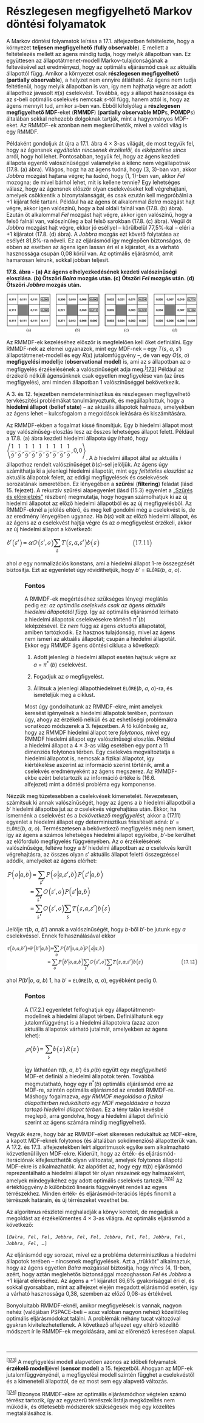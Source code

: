 <?xml version="1.0" encoding="UTF-8" standalone="no"?>
<!DOCTYPE html PUBLIC "-//W3C//DTD XHTML 1.1//EN" "http://www.w3.org/TR/xhtml11/DTD/xhtml11.dtd">
<html xmlns="http://www.w3.org/1999/xhtml"><head><meta name="generator" content="DocBook XSL Stylesheets V1.76.1"/></head><body><div class="section" title="Részlegesen megfigyelhető Markov döntési folyamatok"><div class="titlepage"><div><div><h1 class="title"><a id="id715058"/>Részlegesen megfigyelhető Markov döntési folyamatok</h1></div></div></div><p>A Markov döntési folyamatok leírása a 17.1. alfejezetben feltételezte, hogy a környezet <span class="strong"><strong>teljesen megfigyelhető</strong></span> (<span class="strong"><strong>fully observable</strong></span>). E mellett a feltételezés mellett az ágens mindig tudja, hogy melyik állapotban van. Ez együttesen az állapotátmenet-modell Markov-tulajdonságának a feltevésével azt eredményezi, hogy az optimális eljárásmód csak az aktuális állapottól függ. Amikor a környezet csak <span class="strong"><strong>részlegesen megfigyelhető</strong></span> (<span class="strong"><strong>partially observable</strong></span>), a helyzet nem ennyire átlátható. Az ágens nem tudja feltétlenül, hogy melyik állapotban is van, így nem hajthatja végre az adott állapothoz javasolt <span class="emphasis"><em>π</em></span>(<span class="emphasis"><em>s</em></span>) cselekvést. Továbbá, egy <span class="emphasis"><em>s</em></span> állapot hasznossága és az <span class="emphasis"><em>s</em></span>-beli optimális cselekvés nemcsak <span class="emphasis"><em>s</em></span>-től függ, hanem attól is, hogy az ágens mennyit tud, amikor <span class="emphasis"><em>s</em></span>-ben van. Ebből kifolyólag a <span class="strong"><strong>részlegesen megfigyelhető MDF</strong></span>-eket (<span class="strong"><strong>RMMDF</strong></span>) (<span class="strong"><strong>partially obs</strong></span><span class="strong"><strong>ervable MDP</strong></span>s, <span class="strong"><strong>POMDP</strong></span>s) általában sokkal nehezebb dolgoknak tartják, mint a hagyományos MDF-eket. Az RMMDF-ek azonban nem megkerülhetők, mivel a valódi világ is egy RMMDF.</p><p>Példaként gondoljuk át újra a 17.1. ábra 4 × 3-as világát, de most tegyük fel, hogy az ágensnek <span class="emphasis"><em>egyáltalán nincsenek érzékelői,</em></span> és <span class="emphasis"><em>elképzelése sincs</em></span> arról, hogy hol lehet. Pontosabban, tegyük fel, hogy az ágens kezdeti állapota egyenlő valószínűséggel valamelyike a kilenc nem végállapotnak (17.8. (a) ábra). Világos, hogz ha az ágens tudná, hogy (3, 3)-ban van, akkor <span class="emphasis"><em>Jobbra</em></span> mozgást hajtana végre; ha <span class="emphasis"><em>tudná</em></span>, hogy (1, 1)-ben van, akkor <span class="emphasis"><em>Fel</em></span> mozogna; de mivel bárhol lehet, mit is kellene tennie? Egy lehetséges válasz, hogy az ágensnek először olyan cselekvéseket kell végrehajtani, amelyek csökkentik a bizonytalanságát, és csak ezután kell megpróbálni a +1 kijárat felé tartani. Például ha az ágens öt alkalommal <span class="emphasis"><em>Balra</em></span> mozgást hajt végre, akkor igen valószínű, hogy a bal oldali falnál van (17.8. (b) ábra). Ezután öt alkalommal <span class="emphasis"><em>Fel</em></span> mozgást hajt végre, akkor igen valószínű, hogy a felső falnál van, valószínűleg a bal felső sarokban (17.8. (c) ábra). Végül öt <span class="emphasis"><em>Jobbra</em></span> mozgást hajt végre, ekkor jó eséllyel – körülbelül 77,5%-kal – eléri a +1 kijáratot (17.8. (d) ábra). A <span class="emphasis"><em>Jobbra</em></span> mozgás ezt követő folytatása az esélyét 81,8%-ra növeli. Ez az eljárásmód így meglepően biztonságos, de ebben az esetben az ágens igen lassan éri el a kijáratot, és a várható hasznossága csupán 0,08 körül van. Az optimális eljárásmód, amit hamarosan leírunk, sokkal jobban teljesít.</p><div class="figure"><a id="id715168"/><p class="title"><strong>17.8. ábra - (a) Az ágens elhelyezkedésének kezdeti valószínűségi eloszlása. (b) Ötszöri <span class="emphasis"><em>Balra</em></span> mozgás után. (c) Ötszöri <span class="emphasis"><em>Fel</em></span> mozgás után. (d) Ötszöri <span class="emphasis"><em>Jobbra</em></span> mozgás után.</strong></p><div class="figure-contents"><div class="mediaobject"><img src="kepek/17-08.png" alt="(a) Az ágens elhelyezkedésének kezdeti valószínűségi eloszlása. (b) Ötszöri Balra mozgás után. (c) Ötszöri Fel mozgás után. (d) Ötszöri Jobbra mozgás után."/></div></div></div><p>Az RMMDF-ek kezeléséhez először is megfelelően kell őket definiálni. Egy RMMDF-nek az elemei ugyanazok, mint egy MDF-nek – egy <span class="emphasis"><em>T</em></span>(<span class="emphasis"><em>s</em></span>,<span class="emphasis"><em> a</em></span>,<span class="emphasis"><em> s</em></span>′) állapotátmenet-modell és egy <span class="emphasis"><em>R</em></span>(<span class="emphasis"><em>s</em></span>) jutalomfüggvény –, de van egy <span class="emphasis"><em>O</em></span>(<span class="emphasis"><em>s</em></span>,<span class="emphasis"><em> o</em></span>) <span class="strong"><strong>megfigyelési modell</strong></span>je (<span class="strong"><strong>observational </strong></span><span class="strong"><strong>model</strong></span>) is, ami az <span class="emphasis"><em>s</em></span> állapotban az <span class="emphasis"><em>o</em></span> megfigyelés érzékelésének a valószínűségét adja meg.<sup>[<a id="id715246" href="#ftn.id715246" class="footnote">173</a>]</sup> Például az érzékelő nélküli ágensünknek csak egyetlen megfigyelése van (az üres megfigyelés), ami minden állapotban 1 valószínűséggel bekövetkezik.</p><p>A 3. és 12. fejezetben nemdeterminisztikus és részlegesen megfigyelhető tervkészítési problémákat tanulmányoztunk, és megállapítottuk, hogy a <span class="strong"><strong>hiedelmi állapot</strong></span> (<span class="strong"><strong>belief state</strong></span>) – az aktuális állapotok halmaza, amelyekben az ágens lehet – kulcsfogalom a megoldások leírására és kiszámítására.</p><p>Az RMMDF-ekben a fogalmat kissé finomítjuk. Egy <span class="emphasis"><em>b</em></span> hiedelmi állapot most egy valószínűség-eloszlás lesz az összes lehetséges állapot felett. Például a 17.8. (a) ábra kezdeti hiedelmi állapota úgy írható, hogy <span class="inlinemediaobject"><img src="math/mi-17-0019.gif" alt="(a) Az ágens elhelyezkedésének kezdeti valószínűségi eloszlása. (b) Ötszöri Balra mozgás után. (c) Ötszöri Fel mozgás után. (d) Ötszöri Jobbra mozgás után."/></span>. A <span class="emphasis"><em>b</em></span> hiedelmi állapot által az aktuális <span class="emphasis"><em>i </em></span>állapothoz rendelt valószínűséget <span class="emphasis"><em>b</em></span>(<span class="emphasis"><em>s</em></span>)-sel jelöljük. Az ágens úgy számíthatja ki a jelenlegi hiedelmi állapotát, mint egy <span class="emphasis"><em>feltételes eloszlást</em></span> az aktuális állapotok felett, az eddigi megfigyelések és cselekvések sorozatának ismeretében. Ez lényegében a <span class="strong"><strong>szűrés</strong></span>i (<span class="strong"><strong>filtering</strong></span>) feladat (lásd 15<span class="emphasis"><em>. </em></span>fejezet). A rekurzív szűrési alapegyenlet (lásd (15.3) egyenlet a <a class="xref" href="ch15s02.md#ID_633_oldal">„Szűrés és előrejelzés”</a> részben) megmutatja, hogy hogyan számolhatjuk ki az új hiedelmi állapotot az előző hiedelmi állapotból és az új megfigyelésből. Az RMMDF-eknél a jelölés eltérő, és meg kell gondolni még a cselekvést is, de az eredmény lényegében ugyanaz. Ha <span class="emphasis"><em>b</em></span>(<span class="emphasis"><em>s</em></span>) volt az előző hiedelmi állapot, és az ágens az <span class="emphasis"><em>a</em></span> cselekvést hajtja végre és az <span class="emphasis"><em>o</em></span> megfigyelést érzékeli, akkor az új hiedelmi állapot a következő:</p><p><span class="inlinemediaobject"><img src="math/mi-17-0020.gif" alt="(a) Az ágens elhelyezkedésének kezdeti valószínűségi eloszlása. (b) Ötszöri Balra mozgás után. (c) Ötszöri Fel mozgás után. (d) Ötszöri Jobbra mozgás után."/></span></p><p>ahol <span class="emphasis"><em>a</em></span> egy normalizációs konstans, ami a hiedelmi állapot 1-re összegzését biztosítja. Ezt az egyenletet úgy rövidíthetjük, hogy <span class="emphasis"><em>b</em></span>′ = <code class="code">ELŐRE</code>(<span class="emphasis"><em>b</em></span>,<span class="emphasis"><em> a</em></span>,<span class="emphasis"><em> o</em></span>).</p><div class="important" title="Fontos" style="margin-left: 0.5in; margin-right: 0.5in;"><h3 class="title">Fontos</h3><p>A RMMDF-ek megértéséhez szükséges lényegi meglátás pedig ez: <span class="emphasis"><em>az optimális cselekvés csak az ágens aktuális hiedelmi állapotától függ. </em></span>Így az optimális eljárásmód leírható a hiedelmi állapotok cselekvésekre történő <span class="emphasis"><em>π</em></span><sup>*</sup>(<span class="emphasis"><em>b</em></span>)<span class="emphasis"><em> </em></span>leképzésével. Ez <span class="emphasis"><em>nem</em></span> függ az ágens <span class="emphasis"><em>aktuális</em></span> állapotától, amiben tartózkodik. Ez hasznos tulajdonság, mivel az ágens nem ismeri az aktuális állapotát; csupán a hiedelmi állapotát. Ekkor egy RMMDF ágens döntési ciklusa a következő:</p><div class="orderedlist"><ol class="orderedlist"><li class="listitem"><p>Adott jelenlegi <span class="emphasis"><em>b</em></span> hiedelmi állapot esetén hajtsuk végre az <span class="emphasis"><em>a</em></span> = <span class="emphasis"><em>π</em></span><sup>* </sup>(<span class="emphasis"><em>b</em></span>) cselekvést.</p></li><li class="listitem"><p>Fogadjuk az <span class="emphasis"><em>o</em></span> megfigyelést.</p></li><li class="listitem"><p>Állítsuk a jelenlegi állapothiedelmet <code class="code">ELŐRE</code>(<span class="emphasis"><em>b</em></span>,<span class="emphasis"><em> a</em></span>,<span class="emphasis"><em> o</em></span>)-ra, és ismételjük meg a ciklust.</p></li></ol></div><p>Most úgy gondolhatunk az RMMDF-ekre, mint amelyek keresést igényelnek a hiedelmi állapotok terében, pontosan úgy, ahogy az érzékelő nélküli és az eshetőségi problémákra vonatkozó módszerek a 3. fejezetben. A fő különbség az, hogy az RMMDF hiedelmi állapot tere <span class="emphasis"><em>folytonos,</em></span> mivel egy RMMDF hiedelmi állapot egy valószínűségi eloszlás. Például a hiedelmi állapot a 4 × 3-as világ esetében egy pont a 11 dimenziós folytonos térben. Egy cselekvés megváltoztatja a hiedelmi állapotot is, nemcsak a fizikai állapotot, így kiértékelése aszerint az információ szerint történik, amit a cselekvés eredményeként az ágens megszerez. Az RMMDF-ekbe ezért beletartozik az információ értéke is (16.6. alfejezet) mint a döntési probléma egy komponense.</p></div><p>Nézzük meg tüzetesebben a cselekvések kimenetelét. Nevezetesen, számítsuk ki annak valószínűségét, hogy az ágens a <span class="emphasis"><em>b</em></span> hiedelmi állapotból a <span class="emphasis"><em>b</em></span>′ hiedelmi állapotba jut az <span class="emphasis"><em>a</em></span> cselekvés végrehajtása után. Ekkor, ha ismernénk a cselekvést és a <span class="emphasis"><em>bekövetkező megfigyelést,</em></span> akkor a (17.11) egyenlet a hiedelmi állapot egy determinisztikus frissítését adná: <span class="emphasis"><em>b</em></span>′ = <code class="code">ELŐRE</code>(<span class="emphasis"><em>b</em></span>,<span class="emphasis"><em> a</em></span>,<span class="emphasis"><em> o</em></span>).<span class="emphasis"><em> </em></span>Természetesen a bekövetkező megfigyelés még nem ismert, így az ágens a számos lehetséges hiedelmi állapot egyikébe, <span class="emphasis"><em>b</em></span>′-be kerülhet az előforduló megfigyelés függvényében. Az <span class="emphasis"><em>o</em></span> érzékelésének valószínűsége, feltéve hogy a <span class="emphasis"><em>b</em></span>′ hiedelmi állapotban az <span class="emphasis"><em>a</em></span> cselekvés került végrehajtásra, az összes olyan <span class="emphasis"><em>s</em></span>′ aktuális állapot feletti összegzéssel adódik, amelyeket az ágens elérhet:</p><p><span class="inlinemediaobject"><img src="math/mi-17-0021.gif" alt="(a) Az ágens elhelyezkedésének kezdeti valószínűségi eloszlása. (b) Ötszöri Balra mozgás után. (c) Ötszöri Fel mozgás után. (d) Ötszöri Jobbra mozgás után."/></span></p><p>Jelölje <span class="emphasis"><em>τ</em></span>(<span class="emphasis"><em>b</em></span>,<span class="emphasis"><em> a</em></span>,<span class="emphasis"><em> b</em></span>′) annak a valószínűségét, hogy <span class="emphasis"><em>b</em></span>-ből <span class="emphasis"><em>b</em></span>′-be jutunk egy <span class="emphasis"><em>a</em></span> cselekvéssel. Ennek felhasználásával ekkor </p><p><span class="inlinemediaobject"><img src="math/mi-17-0022.gif" alt="(a) Az ágens elhelyezkedésének kezdeti valószínűségi eloszlása. (b) Ötszöri Balra mozgás után. (c) Ötszöri Fel mozgás után. (d) Ötszöri Jobbra mozgás után."/></span></p><p>ahol <span class="emphasis"><em>P</em></span>(<span class="emphasis"><em>b</em></span>′|<span class="emphasis"><em>o</em></span>,<span class="emphasis"><em> a</em></span>,<span class="emphasis"><em> b</em></span>)<span class="emphasis"><em> </em></span>1, ha <span class="emphasis"><em>b</em></span>′ = <code class="code">ELŐRE</code>(<span class="emphasis"><em>b</em></span>,<span class="emphasis"><em> a</em></span>,<span class="emphasis"><em> o</em></span>),<span class="emphasis"><em> </em></span>egyébként<span class="emphasis"><em> </em></span>pedig 0.</p><div class="important" title="Fontos" style="margin-left: 0.5in; margin-right: 0.5in;"><h3 class="title">Fontos</h3><p>A (17.2.) egyenletet felfoghatjuk egy állapotátmenet-modellnek a hiedelmi állapot térben. Definiálhatunk egy jutalomfüggvényt is a hiedelmi állapotokra (azaz azon aktuális állapotok várható jutalmát, amelyekben az ágens lehet):</p><p><span class="inlinemediaobject"><img src="math/mi-17-0023.gif" alt="(a) Az ágens elhelyezkedésének kezdeti valószínűségi eloszlása. (b) Ötszöri Balra mozgás után. (c) Ötszöri Fel mozgás után. (d) Ötszöri Jobbra mozgás után."/></span></p><p>Így láthatóan <span class="emphasis"><em>τ</em></span>(<span class="emphasis"><em>b</em></span>,<span class="emphasis"><em> a</em></span>,<span class="emphasis"><em> b</em></span>′)<span class="emphasis"><em> </em></span>és <span class="emphasis"><em>ρ</em></span>(<span class="emphasis"><em>b</em></span>) együtt egy <span class="emphasis"><em>megfigyelhető</em></span> MDF-et definiál a hiedelmi állapotok terén. Továbbá megmutatható, hogy egy <span class="emphasis"><em>π</em></span><sup>*</sup>(<span class="emphasis"><em>b</em></span>) optimális eljárásmód erre az MDF-re, szintén optimális eljárásmód az eredeti RMMDF-re. Máshogy fogalmazva, <span class="emphasis"><em>egy RMMDF megoldása a fizikai állapottérben redukálható egy MDF megoldására a hozzá tartozó hiedelmi állapot térben.</em></span> Ez a tény talán kevésbé meglepő, arra gondolva, hogy a hiedelmi állapot definíció szerint az ágens számára mindig megfigyelhető.</p></div><p>Vegyük észre, hogy bár az RMMDF-eket sikeresen redukáltuk az MDF-ekre, a kapott MDF-eknek folytonos (és általában sokdimenziós) állapotterük van. A 17.2. és 17.3. alfejezetekben leírt algoritmusok egyike sem alkalmazható közvetlenül ilyen MDF-ekre. Kiderült, hogy az érték- és eljárásmód-iterációnak kifejleszthetők olyan változatai, amelyek folytonos állapotú MDF-ekre is alkalmazhatók. Az alapötlet az, hogy egy <span class="emphasis"><em>π</em></span>(<span class="emphasis"><em>b</em></span>) eljárásmód reprezentálható a hiedelmi állapot tér olyan <span class="emphasis"><em>részeinek</em></span> egy halmazaként, amelyek mindegyikéhez egy adott optimális cselekvés tartozik.<sup>[<a id="id716602" href="#ftn.id716602" class="footnote">174</a>]</sup> Az értékfüggvény <span class="emphasis"><em>b</em></span> különböző lineáris függvényét rendeli az egyes térrészekhez. Minden érték- és eljárásmód-iterációs lépés finomít a térrészek határain, és új térrészeket vezethet be.</p><p>Az algoritmus részletei meghaladják a könyv kereteit, de megadjuk a megoldást az érzékelőmentes 4 × 3-as világra. Az optimális eljárásmód a következő:</p><p><code class="code">[<em><span class="remark">Balra</span></em>,<em><span class="remark"> Fel</span></em>,<em><span class="remark"> Fel</span></em>,<em><span class="remark"> Jobbra</span></em>,<em><span class="remark"> Fel</span></em>,<em><span class="remark"> Fel</span></em>,<em><span class="remark"> Jobbra</span></em>,<em><span class="remark"> Fel</span></em>,<em><span class="remark"> Fel</span></em>,<em><span class="remark"> Jobbra</span></em>,<em><span class="remark"> Fel</span></em>, <em><span class="remark">Jobbra</span></em>,<em><span class="remark"> Fel</span></em>, …]</code></p><p>Az eljárásmód egy sorozat, mivel ez a probléma determinisztikus a hiedelmi állapotok terében – nincsenek megfigyelések. Azt a „trükköt” alkalmaztuk, hogy az ágens egyetlen <span class="emphasis"><em>Balra</em></span> mozgással biztosítja, hogy <span class="emphasis"><em>nincs</em></span> (4, 1)-ben, azért, hogy aztán meglehetős biztonsággal mozoghasson <span class="emphasis"><em>Fel</em></span> és <span class="emphasis"><em>Jobbra</em></span> a +1 kijárat eléréséhez. Az ágens a +1 kijáratot 86,6% gyakorisággal éri el, és sokkal gyorsabban, mint az alfejezet elején megadott eljárásmód esetén, így a várható hasznossága 0,38, szemben az előző 0,08-as értékével.</p><p>Bonyolultabb RMMDF-eknél, amikor megfigyelések is vannak, nagyon nehéz (valójában PSPACE-beli – azaz valóban nagyon nehéz) közelítőleg optimális eljárásmódokat találni. A problémák néhány tucat változóval gyakran kivitelezhetetlenek. A következő alfejezet egy eltérő közelítő módszert ír le RMMDF-ek megoldására, ami az előrenéző keresésen alapul.</p><div class="footnotes"><br/><hr/><div class="footnote"><p class="footnote text"><sup>[<a id="ftn.id715246" href="#id715246" class="para">173</a>] </sup> A megfigyelési modell alapvetően azonos az időbeli folyamatok <span class="strong"><strong>érzékelő modell</strong></span>jével (<span class="strong"><strong>sensor model</strong></span>) a 15. fejezetből. Ahogyan az MDF-ek jutalomfüggvényénél, a megfigyelési modell szintén függhet a cselekvéstől és a kimeneteli állapottól, de ez most sem egy alapvető változás.</p></div><div class="footnote"><p class="footnote text"><sup>[<a id="ftn.id716602" href="#id716602" class="para">174</a>] </sup> Bizonyos RMMDF-ekre az optimális eljárásmódhoz végtelen számú térrész tartozik, így az egyszerű térrészek listája megközelítés nem működik, és ötletesebb módszerek szükségesek még egy közelítés megtalálásához is.</p></div></div></div></body></html>

